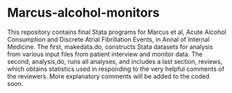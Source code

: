 # Marcus-alcohol-monitors
This repository contains final Stata programs for Marcus et al, Acute Alcohol Consumption and Discrete Atrial Fibrillation Events, in Annal of Internal Medicine. The first, makedata.do, constructs Stata datasets for analysis from various input files from patient interview and monitor data.  The second, analysis,do, runs all analyses, and includes a last section, reviews, which obtains statistics used in responding to the very helpful comments of the reviewers.  More explanatory comments will be added to the coded soon.
